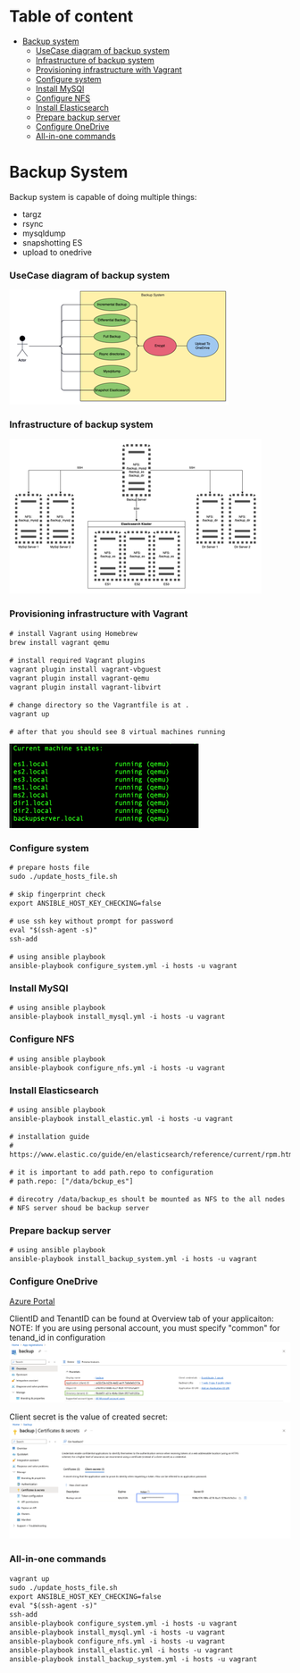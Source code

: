 # Table of content

- [Backup system](#backup-system)
  - [UseCase diagram of backup system](#usecase-diagram-of-backup-system)
  - [Infrastructure of backup system](#Infrastructure-of-backup-system)
  - [Provisioning infrastructure with Vagrant](#Provisioning-infrastructure-with-Vagrant)
  - [Configure system](#configure-system)
  - [Install MySQl](#Install-MySQl)
  - [Configure NFS](#Configure-NFS)
  - [Install Elasticsearch](#Install-Elasticsearch)
  - [Prepare backup server](#Prepare-backup-server)
  - [Configure OneDrive](#Configure-OneDrive)
  - [All-in-one commands](#All-in-one-commands)


# Backup System
Backup system is capable of doing multiple things:
  - targz
  - rsync
  - mysqldump
  - snapshotting ES
  - upload to onedrive

### UseCase diagram of backup system
![UseCase](images/usecase.png)



### Infrastructure of backup system
![Infrastructure](images/infrastructure.png)


### Provisioning infrastructure with Vagrant
```
# install Vagrant using Homebrew
brew install vagrant qemu

# install required Vagrant plugins
vagrant plugin install vagrant-vbguest
vagrant plugin install vagrant-qemu
vagrant plugin install vagrant-libvirt

# change directory so the Vagrantfile is at .
vagrant up

# after that you should see 8 virtual machines running
```
![Vagrant Status](images/vagrant_status.png)

### Configure system
```
# prepare hosts file
sudo ./update_hosts_file.sh

# skip fingerprint check
export ANSIBLE_HOST_KEY_CHECKING=false

# use ssh key without prompt for password
eval "$(ssh-agent -s)"
ssh-add

# using ansible playbook
ansible-playbook configure_system.yml -i hosts -u vagrant
```

### Install MySQl
```
# using ansible playbook
ansible-playbook install_mysql.yml -i hosts -u vagrant
```

### Configure NFS
```
# using ansible playbook
ansible-playbook configure_nfs.yml -i hosts -u vagrant
```

### Install Elasticsearch
```
# using ansible playbook
ansible-playbook install_elastic.yml -i hosts -u vagrant

# installation guide
# https://www.elastic.co/guide/en/elasticsearch/reference/current/rpm.html

# it is important to add path.repo to configuration
# path.repo: ["/data/bckup_es"]

# direcotry /data/backup_es shoult be mounted as NFS to the all nodes
# NFS server shoud be backup server
```

### Prepare backup server
```
# using ansible playbook
ansible-playbook install_backup_system.yml -i hosts -u vagrant
```

### Configure OneDrive

[Azure Portal](https://portal.azure.com/)

ClientID and TenantID can be found at Overview tab of your applicaiton:
NOTE: If you are using personal account, you must specify "common" for tenand_id in configuration
![OneDrive](images/onedrive1.png)

Client secret is the value of created secret:
![OneDrive](images/onedrive2.png)


### All-in-one commands
```
vagrant up
sudo ./update_hosts_file.sh
export ANSIBLE_HOST_KEY_CHECKING=false
eval "$(ssh-agent -s)"
ssh-add
ansible-playbook configure_system.yml -i hosts -u vagrant
ansible-playbook install_mysql.yml -i hosts -u vagrant
ansible-playbook configure_nfs.yml -i hosts -u vagrant
ansible-playbook install_elastic.yml -i hosts -u vagrant
ansible-playbook install_backup_system.yml -i hosts -u vagrant
```
